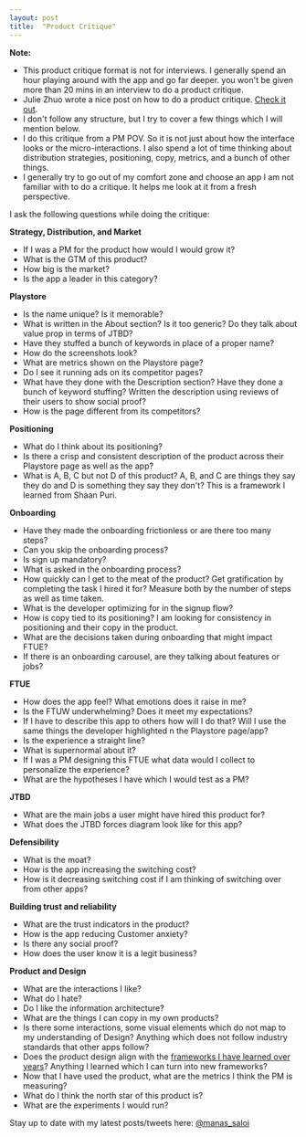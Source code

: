 ```yaml
---
layout: post
title:  "Product Critique"
---
```


**Note:**
- This product critique format is not for interviews. I generally spend an hour playing around with the app and go far deeper. you won't be given more than 20 mins in an interview to do a product critique.
- Julie Zhuo wrote a nice post on how to do a product critique. [Check it out](https://medium.com/the-year-of-the-looking-glass/how-to-do-a-product-critique-98b657050638).
- I don't follow any structure, but I try to cover a few things which I will mention below.
- I do this critique from a PM POV. So it is not just about how the interface looks or the micro-interactions. I also spend a lot of time thinking about distribution strategies, positioning, copy, metrics, and a bunch of other things.
- I generally try to go out of my comfort zone and choose an app I am not familiar with to do a critique. It helps me look at it from a fresh perspective.

I ask the following questions while doing the critique:

**Strategy, Distribution, and Market**
- If I was a PM for the product how would I would grow it?
- What is the GTM of this product?
- How big is the market?
- Is the app a leader in this category?

**Playstore**
- Is the name unique? Is it memorable?
- What is written in the About section? Is it too generic? Do they talk about value prop in terms of JTBD?
- Have they stuffed a bunch of keywords in place of a proper name?
- How do the screenshots look?
- What are metrics shown on the Playstore page?
- Do I see it running ads on its competitor pages?
- What have they done with the Description section? Have they done a bunch of keyword stuffing? Written the description using reviews of their users to show social proof?
- How is the page different from its competitors?

**Positioning**
- What do I think about its positioning?
- Is there a crisp and consistent description of the product across their Playstore page as well as the app?
- What is A, B, C but not D of this product? A, B, and C are things they say they do and D is something they say they don't? This is a framework I learned from Shaan Puri.

**Onboarding**
- Have they made the onboarding frictionless or are there too many steps?
- Can you skip the onboarding process?
- Is sign up mandatory?
- What is asked in the onboarding process?
- How quickly can I get to the meat of the product? Get gratification by completing the task I hired it for? Measure both by the number of steps as well as time taken.
- What is the developer optimizing for in the signup flow?
- How is copy tied to its positioning? I am looking for consistency in positioning and their copy in the product.
- What are the decisions taken during onboarding that might impact FTUE?
- If there is an onboarding carousel, are they talking about features or jobs?

**FTUE**
- How does the app feel? What emotions does it raise in me?
- Is the FTUW underwhelming? Does it meet my expectations?
- If I have to describe this app to others how will I do that? Will I use the same things the developer highlighted n the Playstore page/app?
- Is the experience a straight line?
- What is supernormal about it?
- If I was a PM designing this FTUE what data would I collect to personalize the experience?
- What are the hypotheses I have which I would test as a PM?

**JTBD**
- What are the main jobs a user might have hired this product for?
- What does the JTBD forces diagram look like for this app?

**Defensibility**
- What is the moat?
- How is the app increasing the switching cost?
- How is it decreasing switching cost if I am thinking of switching over from other apps?

**Building trust and reliability**
- What are the trust indicators in the product?
- How is the app reducing Customer anxiety?
- Is there any social proof?
- How does the user know it is a legit business?

**Product and Design**
- What are the interactions I like?
- What do I hate?
- Do I like the information architecture?
- What are the things I can copy in my own products?
- Is there some interactions, some visual elements which do not map to my understanding of Design? Anything which does not follow industry standards that other apps follow?
- Does the product design align with the [frameworks I have learned over years](https://manassaloi.com/2020/03/05/pm-frameworks.html)? Anything I learned which I can turn into new frameworks?
- Now that I have used the product, what are the metrics I think the PM is measuring?
- What do I think the north star of this product is?
- What are the experiments I would run?

Stay up to date with my latest posts/tweets here: [@manas_saloi](http://twitter.com/manas_saloi)
